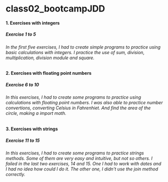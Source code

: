 # class02_bootcampJDD

#### 1. Exercises with integers
##### Exercise 1 to 5
###### In the first five exercises, I had to create simple programs to practice using basic calculations with integers. I practice the use of sum, division, multiplication, division module and square.

#### 2. Exercises with floating point numbers
##### Exercise 6 to 10
###### In this exercises, I had to create some programs to practice using calculations with floating point numbers. I was also able to practice number convertions, converting Celsius in Fahrenhiet. And find the area of the circle, making a import math. 

#### 3. Exercises with strings
##### Exercise 11 to 15
###### In this exercises, I had to create some programs to practice strings methods. Some of them are very easy and intuitive, but not so others. I failed in the last two exercises, 14 and 15. One I had to work with dates and I had no idea how could I do it. The other one, I didn't use the join method correctly.
